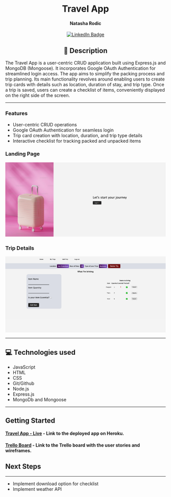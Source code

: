 <div id="header" align="center">

</div>

  <div id="description" align="center">

# Travel App

#### Natasha Rodic

[![LinkedIn Badge](https://img.shields.io/badge/-@NatashaRodic-blue?style=flat&logo=Linkedin&logoColor=black)](https://www.linkedin.com/in/natasha-rodic/)

## 📝 Description

 </div>

The Travel App is a user-centric CRUD application built using Express.js and MongoDB (Mongoose). It incorporates Google OAuth Authentication for streamlined login access. The app aims to simplify the packing process and trip planning. Its main functionality revolves around enabling users to create trip cards with details such as location, duration of stay, and trip type. Once a trip is saved, users can create a checklist of items, conveniently displayed on the right side of the screen.

---

### Features

- User-centric CRUD operations
- Google OAuth Authentication for seamless login
- Trip card creation with location, duration, and trip type details
- Interactive checklist for tracking packed and unpacked items

### Landing Page

![logged-out](public/images/landing-page.png)

### Trip Details

![logged-in](public/images/trip-details.png)

---

## 💻 Technologies used

- JavaScript
- HTML
- CSS
- Git/Github
- Node.js
- Express.js
- MongoDb and Mongoose

---

## Getting Started

#### [Travel App - Live](https://travel-plan-app-91ce82dc98aa.herokuapp.com/) - Link to the deployed app on Heroku.

#### [Trello Board](https://trello.com/invite/b/9e9IhpfR/ATTId8bc2c7cf89c2382fbfac42167e170056DE7DC94/travel-app) - Link to the Trello board with the user stories and wireframes.

## Next Steps

---

- Implement download option for checklist
- Implement weather API
